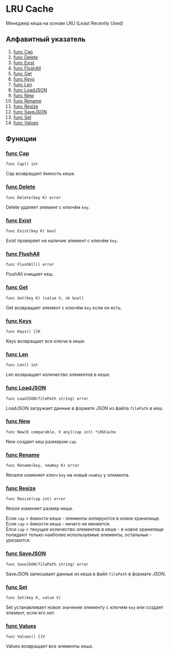 # LRU Cache

Менеджер кеша на основе LRU (Least Recently Used) 

## Алфавитный указатель

1. [func Cap](README.md#func-cap)
2. [func Delete](README.md#func-delete)
3. [func Exist](README.md#func-exist)
4. [func FlushAll](README.md#func-flushall)
5. [func Get](README.md#func-get)
6. [func Keys](README.md#func-keys)
7. [func Len](README.md#func-len)
8. [func LoadJSON](README.md#func-loadjson)
9. [func New](README.md#func-new)
10. [func Rename](README.md#func-rename)
11. [func Resize](README.md#func-resize)
12. [func SaveJSON](README.md#func-savejson)
13. [func Set](README.md#func-set)
14. [func Values](README.md#func-values)

## Функции

### [func Cap](#func-cap)
``` 
func Cap() int
```
Cap возвращает ёмкость кеша.

### [func Delete](#func-delete)
```
func Delete(key K) error
```
Delete удаляет элемент с ключём ``key``.

### [func Exist](#func-exist)
```
func Exist(key K) bool
```
Exist проверяет на наличие элемент с ключём ``key``.

### [func FlushAll](#func-flushall)
```
func FlushAll() error
```
FlushAll очищает кеш.

### [func Get](#func-get)
```
func Get(key K) (value V, ok bool)
```
Get возвращает элемент с ключём ``key`` если он есть.

### [func Keys](#func-keys)
```
func Keys() []K
```
Keys возвращает все ключи в кеше.

### [func Len](#func-len)
```
func Len() int
```
Len возвращает количество элементов в кеше.

### [func LoadJSON](#func-loadjson)
```
func LoadJSON(filePath string) error
```
LoadJSON загружает данные в формате JSON из файла ``filePath`` в кеш.

### [func New](#func-new)
```
func New[K comparable, V any](cap int) *LRUCache
```
New создает кеш размером ``cap``.

### [func Rename](#func-rename)
```
func Rename(key, newKey K) error
```
Rename изменяет ключ ``key`` на новый ``newKey`` у элемента.

### [func Resize](#func-resize)
```
func Resize(cap int) error
```
Resize изменяет размер кеша.

Если ``cap`` > ёмкости кеша - элементы копируются в новое хранилище.<br>
Если ``cap`` = ёмкости кеша - ничего не меняется.<br>
Елси ``cap`` < текущее количество элементов в кеше - в новое хранилище попадают только наиболее используемые элементы, остальные - урезаются.

### [func SaveJSON](#func-savejson)
```
func SaveJSON(filePath string) error
```
SaveJSON записывает данные из кеша в файл ``filePath`` в формате JSON.

### [func Set](#func-set)
```
func Set(key K, value V) 
```
Set устанавливает новое значение элементу с ключем ``key`` или создает элемент, если его нет.

### [func Values](#func-values)
```
func Values() []V
```
Values возвращает все элементы кеша.